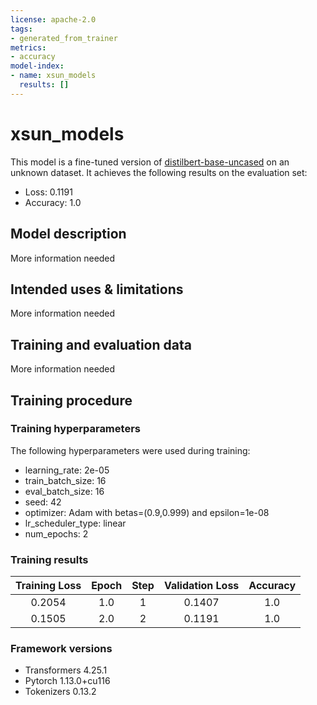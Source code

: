 ```yaml
---
license: apache-2.0
tags:
- generated_from_trainer
metrics:
- accuracy
model-index:
- name: xsun_models
  results: []
---
```


<!-- This model card has been generated automatically according to the information the Trainer had access to. You
should probably proofread and complete it, then remove this comment. -->

# xsun_models

This model is a fine-tuned version of [distilbert-base-uncased](https://huggingface.co/distilbert-base-uncased) on an unknown dataset.
It achieves the following results on the evaluation set:
- Loss: 0.1191
- Accuracy: 1.0

## Model description

More information needed

## Intended uses & limitations

More information needed

## Training and evaluation data

More information needed

## Training procedure

### Training hyperparameters

The following hyperparameters were used during training:
- learning_rate: 2e-05
- train_batch_size: 16
- eval_batch_size: 16
- seed: 42
- optimizer: Adam with betas=(0.9,0.999) and epsilon=1e-08
- lr_scheduler_type: linear
- num_epochs: 2

### Training results

| Training Loss | Epoch | Step | Validation Loss | Accuracy |
|:-------------:|:-----:|:----:|:---------------:|:--------:|
| 0.2054        | 1.0   | 1    | 0.1407          | 1.0      |
| 0.1505        | 2.0   | 2    | 0.1191          | 1.0      |


### Framework versions

- Transformers 4.25.1
- Pytorch 1.13.0+cu116
- Tokenizers 0.13.2
